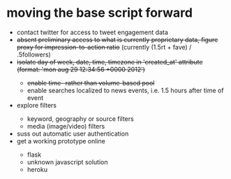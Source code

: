 <h1>moving the base script forward</h1>
<ul>
  <li>contact twitter for access to tweet engagement data</li>
  <li><s>absent preliminary access to what is currently proprietary data, figure proxy for impression-to-action ratio</s> (currently (1.5rt + fave) / .5followers)</li>
  <li><s>isolate day of week, date, time, timezone in 'created_at' attribute (format: 'mon aug 29 12:34:56 +0000 2012')</s></li>
  <ul>
    <li><s>enable time- rather than volume-based pool</s></li>
    <li>enable searches localized to news events, i.e. 1.5 hours after time of event</li>
  </ul>
  <li>explore filters</li>
  <ul>
    <li>keyword, geography or source filters</li>
    <li>media (image/video) filters</li>
  </ul>
  <li>suss out automatic user authentication</li>
  <li>get a working prototype online</li>
  <ul>
    <li>flask</li>
    <li>unknown javascript solution</li>
    <li>heroku</li>
  </ul>
</ul>
